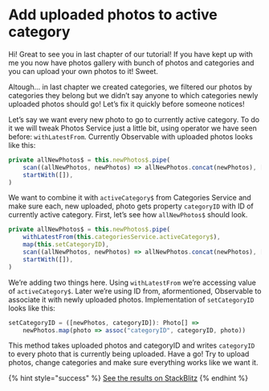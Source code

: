 # Add uploaded photos to active category

Hi! Great to see you in last chapter of our tutorial! If you have kept up with me you now have photos gallery with bunch of photos and categories and you can upload your own photos to it! Sweet.

Altough… in last chapter we created categories, we filtered our photos by categories they belong but we didn’t say anyone to which categories newly uploaded photos should go! Let’s fix it quickly before someone notices!

Let’s say we want every new photo to go to currently active category. To do it we will tweak Photos Service just a little bit, using operator we have seen before: `withLatestFrom`. Currently Observable with uploaded photos looks like this:

```typescript
private allNewPhotos$ = this.newPhotos$.pipe(
    scan((allNewPhotos, newPhotos) => allNewPhotos.concat(newPhotos), []),
    startWith([]),
)
```

We want to combine it with `activeCategory$` from Categories Service and make sure each, new uploaded, photo gets property `categoryID` with ID of currently active category. First, let’s see how `allNewPhotos$` should look.

```typescript
private allNewPhotos$ = this.newPhotos$.pipe(
    withLatestFrom(this.categoriesService.activeCategory$),
    map(this.setCategoryID),
    scan((allNewPhotos, newPhotos) => allNewPhotos.concat(newPhotos), []),
    startWith([]),
)
```

We’re adding two things here. Using `withLatestFrom` we’re accessing value of `activeCategory$`. Later we’re using ID from, aformentioned, Observable to associate it with newly uploaded photos. Implementation of `setCategoryID` looks like this:

```typescript
setCategoryID = ([newPhotos, categoryID]): Photo[] =>
    newPhotos.map(photo => assoc("categoryID", categoryID, photo))
```

This method takes uploaded photos and categoryID and writes `categoryID` to every photo that is currently being uploaded. Have a go! Try to upload photos, change categories and make sure everything works like we want it.

{% hint style="success" %}
[See the results on StackBlitz](https://stackblitz.com/github/jonki/observable-gallery/tree/master/examples/3_05-add-photo-to-category/)
{% endhint %}
